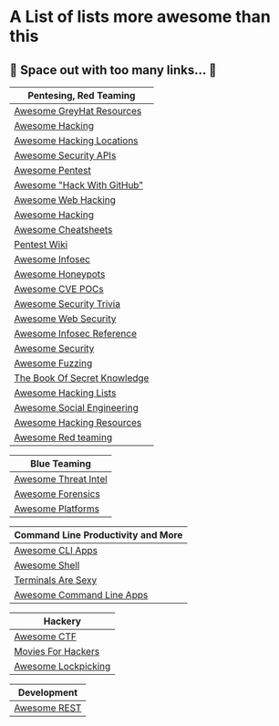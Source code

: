 # A List of lists more awesome than this

## :mushroom: Space out with too many links... :milky_way:

Pentesing, Red Teaming|
-|
[Awesome GreyHat Resources](https://github.com/bt3gl/Gray-Hacker-Resources)|
[Awesome Hacking](https://github.com/carpedm20/awesome-hacking)|
[Awesome Hacking Locations](https://github.com/daviddias/awesome-hacking-locations)|
[Awesome Security APIs](https://github.com/deralexxx/security-apis)|
[Awesome Pentest](https://github.com/enaqx/awesome-pentest)|
[Awesome "Hack With GitHub"](https://github.com/Hack-with-Github/Awesome-Hacking)|
[Awesome Web Hacking](https://github.com/infoslack/awesome-web-hacking)|
[Awesome Hacking](https://github.com/jekil/awesome-hacking)|
[Awesome Cheatsheets](https://github.com/LeCoupa/awesome-cheatsheets)|
[Pentest Wiki](https://github.com/nixawk/pentest-wiki)|
[Awesome Infosec](https://github.com/onlurking/awesome-infosec)|
[Awesome Honeypots](https://github.com/paralax/awesome-honeypots)|
[Awesome CVE POCs](https://github.com/qazbnm456/awesome-cve-poc)|
[Awesome Security Trivia](https://github.com/qazbnm456/awesome-security-trivia)|
[Awesome Web Security](https://github.com/qazbnm456/awesome-web-security)|
[Awesome Infosec Reference](https://github.com/rmusser01/Infosec_Reference)|
[Awesome Security](https://github.com/sbilly/awesome-security)|
[Awesome Fuzzing](https://github.com/secfigo/Awesome-Fuzzing)|
[The Book Of Secret Knowledge](https://github.com/trimstray/the-book-of-secret-knowledge)|
[Awesome Hacking Lists](https://github.com/udpsec/awesome-hacking-lists)|
[Awesome Social Engineering](https://github.com/v2-dev/awesome-social-engineering)|
[Awesome Hacking Resources](https://github.com/vitalysim/Awesome-Hacking-Resources)|
[Awesome Red teaming](https://github.com/yeyintminthuhtut/Awesome-Red-Teaming)|

Blue Teaming |
-|
[Awesome Threat Intel](https://github.com/hslatman/awesome-threat-intelligence)|
[Awesome Forensics](https://github.com/Cugu/awesome-forensics)|
[Awesome Platforms](https://github.com/We5ter/Awesome-Platforms)|

Command Line Productivity and More|
-|
[Awesome CLI Apps](https://github.com/agarrharr/awesome-cli-apps)|
[Awesome Shell](https://github.com/alebcay/awesome-shell)|
[Terminals Are Sexy](https://github.com/k4m4/terminals-are-sexy)|
[Awesome Command Line Apps](https://github.com/herrbischoff/awesome-command-line-apps)|

Hackery |
-|
[Awesome CTF](https://github.com/apsdehal/awesome-ctf)|
[Movies For Hackers](https://github.com/k4m4/movies-for-hackers)|
[Awesome Lockpicking](https://github.com/meitar/awesome-lockpicking)|

Development |
-|
[Awesome REST](https://github.com/marmelab/awesome-rest)|

